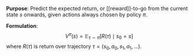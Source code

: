 **Purpose**: Predict the expected return, or [[reward]]-to-go from the current state $s$ onwards, given actions always chosen by policy $\pi$.

**Formulation**:
$$V^{\pi}(s) = \mathbb{E}_{\tau \sim \pi} \left[ R(\tau) \mid s_0 = s \right]$$
where $R(\tau)$ is return over trajectory $\tau = (s_0, a_0, s_1, a_1, \dots)$.
